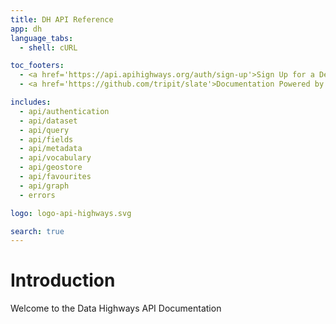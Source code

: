 ```yaml
---
title: DH API Reference
app: dh
language_tabs:
  - shell: cURL

toc_footers:
  - <a href='https://api.apihighways.org/auth/sign-up'>Sign Up for a Developer Key</a>
  - <a href='https://github.com/tripit/slate'>Documentation Powered by Slate</a>

includes:
  - api/authentication
  - api/dataset
  - api/query
  - api/fields
  - api/metadata
  - api/vocabulary
  - api/geostore
  - api/favourites
  - api/graph
  - errors

logo: logo-api-highways.svg

search: true
---
```


# Introduction

Welcome to the Data Highways API Documentation
